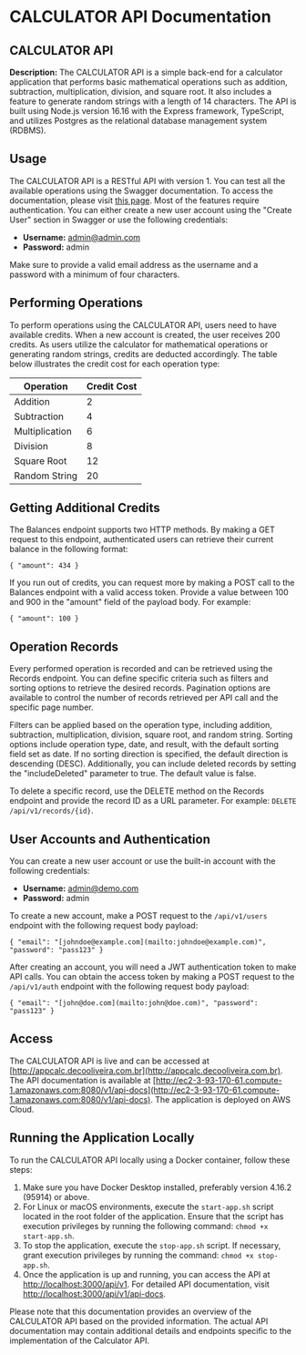 # CALCULATOR API Documentation

## CALCULATOR API

**Description:** The CALCULATOR API is a simple back-end for a calculator application that performs basic mathematical operations such as addition, subtraction, multiplication, division, and square root. It also includes a feature to generate random strings with a length of 14 characters. The API is built using Node.js version 16.16 with the Express framework, TypeScript, and utilizes Postgres as the relational database management system (RDBMS).

## Usage

The CALCULATOR API is a RESTful API with version 1. You can test all the available operations using the Swagger documentation. To access the documentation, please visit [this page](http://ec2-3-93-170-61.compute-1.amazonaws.com:8080/v1/api-docs). Most of the features require authentication. You can either create a new user account using the "Create User" section in Swagger or use the following credentials:

- **Username:** admin@admin.com
- **Password:** admin

Make sure to provide a valid email address as the username and a password with a minimum of four characters.

## Performing Operations

To perform operations using the CALCULATOR API, users need to have available credits. When a new account is created, the user receives 200 credits. As users utilize the calculator for mathematical operations or generating random strings, credits are deducted accordingly. The table below illustrates the credit cost for each operation type:

| Operation      | Credit Cost |
| -------------- | ----------- |
| Addition       | 2           |
| Subtraction    | 4           |
| Multiplication | 6           |
| Division       | 8           |
| Square Root    | 12          |
| Random String  | 20          |

## Getting Additional Credits

The Balances endpoint supports two HTTP methods. By making a GET request to this endpoint, authenticated users can retrieve their current balance in the following format:

    { "amount": 434 }

If you run out of credits, you can request more by making a POST call to the Balances endpoint with a valid access token. Provide a value between 100 and 900 in the "amount" field of the payload body. For example:

    { "amount": 100 }

## Operation Records

Every performed operation is recorded and can be retrieved using the Records endpoint. You can define specific criteria such as filters and sorting options to retrieve the desired records. Pagination options are available to control the number of records retrieved per API call and the specific page number.

Filters can be applied based on the operation type, including addition, subtraction, multiplication, division, square root, and random string. Sorting options include operation type, date, and result, with the default sorting field set as date. If no sorting direction is specified, the default direction is descending (DESC). Additionally, you can include deleted records by setting the "includeDeleted" parameter to true. The default value is false.

To delete a specific record, use the DELETE method on the Records endpoint and provide the record ID as a URL parameter. For example: `DELETE /api/v1/records/{id}`.

## User Accounts and Authentication

You can create a new user account or use the built-in account with the following credentials:

- **Username:** admin@demo.com
- **Password:** admin

To create a new account, make a POST request to the `/api/v1/users` endpoint with the following request body payload:

    { "email": "[johndoe@example.com](mailto:johndoe@example.com)", "password": "pass123" }

After creating an account, you will need a JWT authentication token to make API calls. You can obtain the access token by making a POST request to the `/api/v1/auth` endpoint with the following request body payload:

    { "email": "[john@doe.com](mailto:john@doe.com)", "password": "pass123" }

## Access

The CALCULATOR API is live and can be accessed at [http://appcalc.decooliveira.com.br](http://appcalc.decooliveira.com.br). The API documentation is available at [http://ec2-3-93-170-61.compute-1.amazonaws.com:8080/v1/api-docs](http://ec2-3-93-170-61.compute-1.amazonaws.com:8080/v1/api-docs). The application is deployed on AWS Cloud.

## Running the Application Locally

To run the CALCULATOR API locally using a Docker container, follow these steps:

1. Make sure you have Docker Desktop installed, preferably version 4.16.2 (95914) or above.
2. For Linux or macOS environments, execute the `start-app.sh` script located in the root folder of the application. Ensure that the script has execution privileges by running the following command: `chmod +x start-app.sh`.
3. To stop the application, execute the `stop-app.sh` script. If necessary, grant execution privileges by running the command: `chmod +x stop-app.sh`.
4. Once the application is up and running, you can access the API at [http://localhost:3000/api/v1](http://localhost:3000/api/v1). For detailed API documentation, visit [http://localhost:3000/api/v1/api-docs](http://localhost:3000/api/v1/api-docs).

Please note that this documentation provides an overview of the CALCULATOR API based on the provided information. The actual API documentation may contain additional details and endpoints specific to the implementation of the Calculator API.
